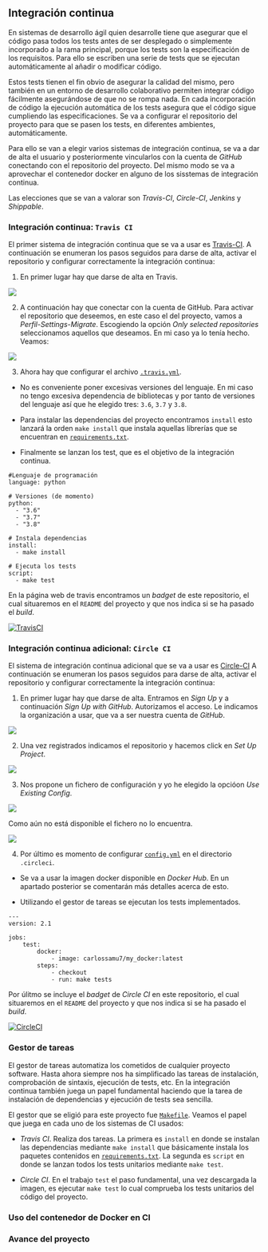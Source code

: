 ## Integración continua

En sistemas de desarrollo ágil quien desarrolle tiene que asegurar que el código pasa todos los tests antes de ser desplegado o simplemente incorporado a la rama principal, porque los tests son la especificación de los requisitos. Para ello se escriben una serie de tests que se ejecutan automáticamente al añadir o modificar código.

Estos tests tienen el fin obvio de asegurar la calidad del mismo, pero también en un entorno de desarrollo colaborativo permiten integrar código fácilmente asegurándose de que no se rompa nada. En cada incorporación de código la ejecución automática de los tests asegura que el código sigue cumpliendo las especificaciones. Se va a configurar el repositorio del proyecto para que se pasen los tests, en diferentes ambientes, automáticamente.

Para ello se van a elegir varios sistemas de integración continua, se va a dar de alta el usuario y posteriormente vincularlos con la cuenta de *GitHub* conectando con el repositorio del proyecto. Del mismo modo se va a aprovechar el contenedor docker en alguno de los sisstemas de integración continua.

Las elecciones que se van a valorar son *Travis-CI*, *Circle-CI*, *Jenkins* y *Shippable*.

### Integración continua: `Travis CI`

El primer sistema de integración continua que se va a usar es [Travis-CI](https://travis-ci.com/). A continuación se enumeran los pasos seguidos para darse de alta, activar el repositorio y configurar correctamente la integración continua:

1. En primer lugar hay que darse de alta en Travis.

![](https://github.com/Carlossamu7/CC1-Conservatorio/blob/master/docs/images/sem_08_09/travis_init.png)

2. A continuación hay que conectar con la cuenta de GitHub. Para activar el repositorio que deseemos, en este caso el del proyecto, vamos a *Perfil-Settings-Migrate*. Escogiendo la opción *Only selected repositories* seleccionamos aquellos que deseamos. En mi caso ya lo tenía hecho. Veamos:

![](https://github.com/Carlossamu7/CC1-Conservatorio/blob/master/docs/images/sem_08_09/migrate.png)

3. Ahora hay que configurar el archivo [`.travis.yml`](https://github.com/Carlossamu7/CC1-Conservatorio/blob/master/.travis.yml).

- No es conveniente poner excesivas versiones del lenguaje. En mi caso no tengo excesiva dependencia de bibliotecas y por tanto de versiones del lenguaje así que he elegido tres: `3.6`, `3.7` y `3.8`.

- Para instalar las dependencias del proyecto encontramos `install` esto lanzará la orden `make install` que instala aquellas librerías que se encuentran en [`requirements.txt`](https://github.com/Carlossamu7/CC1-Conservatorio/blob/master/requirements.txt).

- Finalmente se lanzan los test, que es el objetivo de la integración continua.

```
#Lenguaje de programación
language: python

# Versiones (de momento)
python:
  - "3.6"
  - "3.7"
  - "3.8"

# Instala dependencias
install:
  - make install

# Ejecuta los tests
script:
  - make test
```

En la página web de travis encontramos un *badget* de este repositorio, el cual situaremos en el `README` del proyecto y que nos indica si se ha pasado el *build*.

[![TravisCI](https://travis-ci.org/Carlossamu7/CC1-Conservatorio.svg?branch=master)](https://travis-ci.org/github/Carlossamu7/CC1-Conservatorio)

### Integración continua adicional: `Circle CI`

El sistema de integración continua adicional que se va a usar es [Circle-CI](https://circleci.com/) A continuación se enumeran los pasos seguidos para darse de alta, activar el repositorio y configurar correctamente la integración continua:

1. En primer lugar hay que darse de alta. Entramos en *Sign Up* y a continuación *Sign Up with GitHub*. Autorizamos el acceso. Le indicamos la organización a usar, que va a ser nuestra cuenta de *GitHub*.

![](https://github.com/Carlossamu7/CC1-Conservatorio/blob/master/docs/images/sem_08_09/circle_init.png)

2. Una vez registrados indicamos el repositorio y hacemos click en *Set Up Project*.

![](https://github.com/Carlossamu7/CC1-Conservatorio/blob/master/docs/images/sem_08_09/set_up_project.png)

3. Nos propone un fichero de configuración y yo he elegido la opcióon *Use Existing Config*.

![](https://github.com/Carlossamu7/CC1-Conservatorio/blob/master/docs/images/sem_08_09/configyml.png)

Como aún no está disponible el fichero no lo encuentra.

![](https://github.com/Carlossamu7/CC1-Conservatorio/blob/master/docs/images/sem_08_09/noconfigyml.png)

4. Por último es momento de configurar [`config.yml`](https://github.com/Carlossamu7/CC1-Conservatorio/blob/master/.circleci/config.yml) en el directorio `.circleci`.

- Se va a usar la imagen docker disponible en *Docker Hub*. En un apartado posterior se comentarán más detalles acerca de esto.

- Utilizando el gestor de tareas se ejecutan los tests implementados.

```
---
version: 2.1

jobs:
    test:
        docker:
            - image: carlossamu7/my_docker:latest
        steps:
            - checkout
            - run: make tests
```

Por úlitmo se incluye el *badget* de *Circle CI* en este repositorio, el cual situaremos en el `README` del proyecto y que nos indica si se ha pasado el *build*.

[![CircleCI](https://circleci.com/gh/Carlossamu7/CC1-Conservatorio.svg?style=svg)](https://app.circleci.com/pipelines/github/Carlossamu7/CC1-Conservatorio)

### Gestor de tareas

El gestor de tareas automatiza los cometidos de cualquier proyecto software. Hasta ahora siempre nos ha simplificado las tareas de instalación, comprobación de sintaxis, ejecución de tests, etc. En la integración continua también juega un papel fundamental haciendo que la tarea de instalación de dependencias y ejecución de tests sea sencilla.

El gestor que se eligió para este proyecto fue [`Makefile`](https://github.com/Carlossamu7/CC1-Conservatorio/blob/master/Makefile). Veamos el papel que juega en cada uno de los sistemas de CI usados:

- *Travis CI*. Realiza dos tareas. La primera es `install` en donde se instalan las dependencias mediante `make install` que básicamente instala los paquetes contenidos en [`requirements.txt`](https://github.com/Carlossamu7/CC1-Conservatorio/blob/master/requirements.txt). La segunda es `script` en donde se lanzan todos los tests unitarios mediante `make test`.

- *Circle CI*. En el trabajo `test` el paso fundamental, una vez descargada la imagen, es ejecutar `make test` lo cual comprueba los tests unitarios del código del proyecto.

### Uso del contenedor de Docker en CI

### Avance del proyecto
